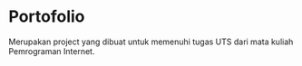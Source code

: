 # Portofolio
Merupakan project yang dibuat untuk memenuhi tugas UTS dari mata kuliah Pemrograman Internet.
